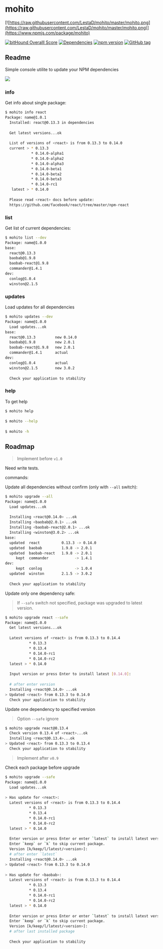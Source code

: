 # mohito

[![https://raw.githubusercontent.com/LestaD/mohito/master/mohito.png](https://raw.githubusercontent.com/LestaD/mohito/master/mohito.png)](https://www.npmjs.com/package/mohito)

 [![bitHound Overalll Score](https://www.bithound.io/github/LestaD/mohito/badges/score.svg)](https://www.bithound.io/github/LestaD/mohito)
 [![Dependencies](https://david-dm.org/lestad/mohito.svg)](https://www.npmjs.com/package/mohito)
 [![npm version](https://badge.fury.io/js/mohito.svg)](https://www.npmjs.com/package/mohito)
 [![GitHub tag](https://img.shields.io/github/tag/lestad/mohito.svg)](https://github.com/LestaD/mohito/releases)

## Readme

Simple console utilite to update your NPM dependencies


[![](https://asciinema.org/a/48643.png)](https://asciinema.org/a/48643?autoplay=true)


### info

Get info about single package:

```bash
$ mohito info react
Package: name@1.0.1
  Installed: react@0.13.3 in dependencies

  Get latest versions...ok

  List of versions of <react> is from 0.13.3 to 0.14.0
  current > * 0.13.3
            * 0.14.0-alpha1
            * 0.14.0-alpha2
            * 0.14.0-alpha3
            * 0.14.0-beta1
            * 0.14.0-beta2
            * 0.14.0-beta3
            * 0.14.0-rc1
   latest > * 0.14.0

  Please read <react> docs before update:
  https://github.com/facebook/react/tree/master/npm-react

```

### list

Get list of current dependencies:

```bash
$ mohito list --dev
Package: name@1.0.0
base:
  react@0.13.3
  baobab@1.9.8
  baobab-react@1.9.8
  commander@1.4.1
dev:
  conlog@1.0.4
  winston@2.1.5
```

### updates

Load updates for all dependencies

```bash
$ mohito updates --dev
Package: name@1.0.0
  Load updates...ok
base:
  react@0.13.3         new 0.14.0
  baobab@1.9.8         new 2.0.1
  baobab-react@1.9.8   new 2.0.1
  commander@1.4.1      actual
dev:
  conlog@1.0.4         actual
  winston@2.1.5        new 3.0.2

  Check your application to stability
```

### help

To get help

```bash
$ mohito help

$ mohito --help

$ mohito -h
```


## Roadmap

> Implement before `v1.0`

Need write tests.

commands:



Update all dependencies without confirm (only with `--all` switch):

```bash
$ mohito upgrade --all
Package: name@1.0.0
  Load updates...ok

  Installing <react@0.14.0> ...ok
  Installing <baobab@2.0.1> ...ok
  Installing <baobab-react@2.0.1> ...ok
  Installing <winston@3.0.2> ...ok
base:
  updated  react          0.13.3 -> 0.14.0
  updated  baobab         1.9.8 -> 2.0.1
  updated  baobab-react   1.9.8 -> 2.0.1
     kept  commander            -> 1.4.1
dev:
     kept  conlog               -> 1.0.4
  updated  winston        2.1.5 -> 3.0.2

  Check your application to stability
```


Update only one dependency safe:

> If `--safe` switch not specified, package was upgraded to latest version.

```bash
$ mohito upgrade react --safe
Package: name@1.0.0
  Get latest versions...ok

  Latest versions of <react> is from 0.13.3 to 0.14.4
           * 0.13.3
           * 0.13.4
           * 0.14.0-rc1
           * 0.14.0-rc2
  latest > * 0.14.0

  Input version or press Enter to install latest [0.14.0]:

  # after enter version
  Installing <react@0.14.0> ...ok
> Updated <react> from 0.13.3 to 0.14.0
  Check your application to stability
```


Update one dependency to specified version
> Option `--safe` ignore

```bash
$ mohito upgrade react@0.13.4
  Check version 0.13.4 of <react>...ok
  Installing <react@0.13.4>...ok
> Updated <react> from 0.13.3 to 0.13.4
  Check your application to stability
```

> Implement after `v0.9`

Check each package before upgrade

```bash
$ mohito upgrade --safe
Package: name@1.0.0
  Load updates...ok

> Has update for <react>:
  Latest versions of <react> is from 0.13.3 to 0.14.4
           * 0.13.3
           * 0.13.4
           * 0.14.0-rc1
           * 0.14.0-rc2
  latest > * 0.14.0

  Enter version or press Enter or enter `latest` to install latest version.
  Enter `keep` or `k` to skip current package.
  Version [k/keep/l/latest/<version>]:
  # after enter `latest`
  Installing <react@0.14.0> ...ok
> Updated <react> from 0.13.3 to 0.14.0

> Has update for <baobab>:
  Latest versions of <react> is from 0.13.3 to 0.14.4
           * 0.13.3
           * 0.13.4
           * 0.14.0-rc1
           * 0.14.0-rc2
  latest > * 0.14.0

  Enter version or press Enter or enter `latest` to install latest version.
  Enter `keep` or `k` to skip current package.
  Version [k/keep/l/latest/<version>]:
  # after last installed package

  Check your application to stability
```
